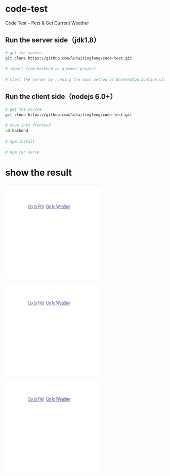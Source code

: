 # code-test
Code Test – Pets &amp; Get Current Weather

## Run the server side（jdk1.8）
``` bash
# get the source
git clone https://github.com/luhaitingfeng/code-test.git

# import from backend as a maven project

# start the server by running the main method of BackendApplication.class

```

## Run the client side（nodejs 6.0+）
``` bash
# get the source
git clone https://github.com/luhaitingfeng/code-test.git

# move into frontend
cd backend

# npm install

# npm run serve

```

# show the result

<img src='https://github.com/luhaitingfeng/code-test/blob/master/frontend/public/s1.png' width="300" height="300" />
<img src='https://github.com/luhaitingfeng/code-test/blob/master/frontend/public/s1.png' width="300" height="300" />
<img src='https://github.com/luhaitingfeng/code-test/blob/master/frontend/public/s1.png' width="300" height="300" />



